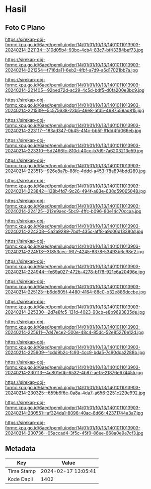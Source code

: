 # Hasil

## Foto C Plano

https://sirekap-obj-formc.kpu.go.id/6aed/pemilu/pdpr/14/01/01/10/13/1401011013903-20240214-221134--310d05b4-93bc-4cb4-83c7-bf43384bef73.jpg

https://sirekap-obj-formc.kpu.go.id/6aed/pemilu/pdpr/14/01/01/10/13/1401011013903-20240214-221254--f716da11-6eb2-4fbf-a7d9-a5d17021bb7a.jpg

https://sirekap-obj-formc.kpu.go.id/6aed/pemilu/pdpr/14/01/01/10/13/1401011013903-20240214-221405--92bed72d-ac29-4c5d-bdf5-d0fa200e3bc9.jpg

https://sirekap-obj-formc.kpu.go.id/6aed/pemilu/pdpr/14/01/01/10/13/1401011013903-20240214-221539--5c575638-23b5-46e8-afd5-4687559ad815.jpg

https://sirekap-obj-formc.kpu.go.id/6aed/pemilu/pdpr/14/01/01/10/13/1401011013903-20240214-223117--183ad347-0b45-4f4c-bb5f-61dd4fd066eb.jpg

https://sirekap-obj-formc.kpu.go.id/6aed/pemilu/pdpr/14/01/01/10/13/1401011013903-20240214-223310--5d2466fc-810d-40cc-b7d9-7a6203213e59.jpg

https://sirekap-obj-formc.kpu.go.id/6aed/pemilu/pdpr/14/01/01/10/13/1401011013903-20240214-223513--926e8a7b-88fc-4ddd-a453-78a894bdd280.jpg

https://sirekap-obj-formc.kpu.go.id/6aed/pemilu/pdpr/14/01/01/10/13/1401011013903-20240214-223842--138b4fd7-9c26-494f-a83e-638d59065048.jpg

https://sirekap-obj-formc.kpu.go.id/6aed/pemilu/pdpr/14/01/01/10/13/1401011013903-20240214-224125--212e9aec-5bc9-4ffc-b096-80e14c70ccaa.jpg

https://sirekap-obj-formc.kpu.go.id/6aed/pemilu/pdpr/14/01/01/10/13/1401011013903-20240214-224308--5a2a9289-7bdf-435c-aff8-a9c06d13380d.jpg

https://sirekap-obj-formc.kpu.go.id/6aed/pemilu/pdpr/14/01/01/10/13/1401011013903-20240214-224513--3f853cec-f6f7-4245-8378-53493b6c98e2.jpg

https://sirekap-obj-formc.kpu.go.id/6aed/pemilu/pdpr/14/01/01/10/13/1401011013903-20240214-224944--fe69a027-472b-4278-bf78-921e6a20496e.jpg

https://sirekap-obj-formc.kpu.go.id/6aed/pemilu/pdpr/14/01/01/10/13/1401011013903-20240214-225123--b6dd805f-4480-4164-88c0-b32e886dccbe.jpg

https://sirekap-obj-formc.kpu.go.id/6aed/pemilu/pdpr/14/01/01/10/13/1401011013903-20240214-225330--2d7e8fc5-131d-4023-93cb-e8b9693835de.jpg

https://sirekap-obj-formc.kpu.go.id/6aed/pemilu/pdpr/14/01/01/10/13/1401011013903-20240214-225611--7d47ece2-500e-48c4-85dc-52e85276e12d.jpg

https://sirekap-obj-formc.kpu.go.id/6aed/pemilu/pdpr/14/01/01/10/13/1401011013903-20240214-225909--1cdd9b2c-fc93-4cc9-bda5-7c90dca2288b.jpg

https://sirekap-obj-formc.kpu.go.id/6aed/pemilu/pdpr/14/01/01/10/13/1401011013903-20240214-230113--4c801e0b-6532-4b87-aef5-21876e674455.jpg

https://sirekap-obj-formc.kpu.go.id/6aed/pemilu/pdpr/14/01/01/10/13/1401011013903-20240214-230325--659b6f6e-0a8a-4da7-a656-2251c229e992.jpg

https://sirekap-obj-formc.kpu.go.id/6aed/pemilu/pdpr/14/01/01/10/13/1401011013903-20240214-230551--af324da1-8096-40ac-8d66-42371744a3a7.jpg

https://sirekap-obj-formc.kpu.go.id/6aed/pemilu/pdpr/14/01/01/10/13/1401011013903-20240214-230736--05accad4-3f5c-45f0-86ee-668a0e9e7cf3.jpg


## Metadata

| Key        | Value               |
| ---------- | ------------------- |
| Time Stamp | 2024-02-17 13:05:41 |
| Kode Dapil | 1402                |




